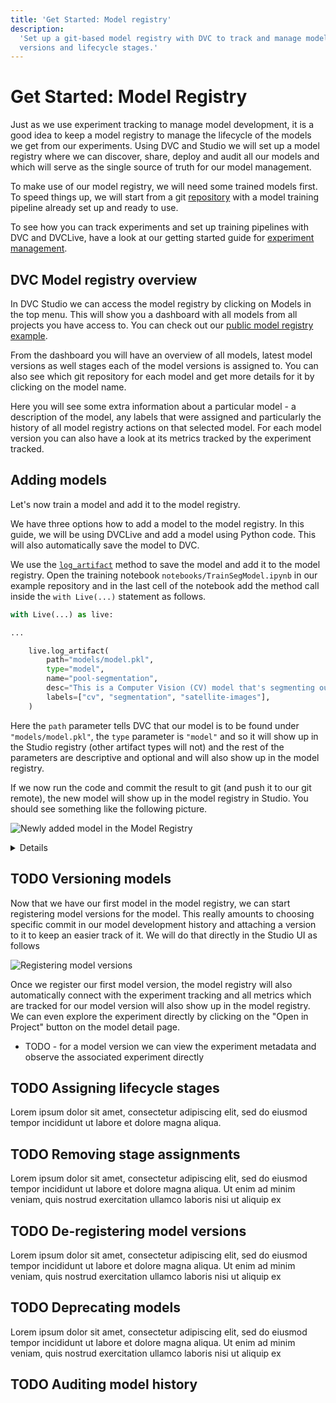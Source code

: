 ```yaml
---
title: 'Get Started: Model registry'
description:
  'Set up a git-based model registry with DVC to track and manage models, their
  versions and lifecycle stages.'
---
```


# Get Started: Model Registry

Just as we use experiment tracking to manage model development, it is a good
idea to keep a model registry to manage the lifecycle of the models we get from
our experiments. Using DVC and Studio we will set up a model registry where we
can discover, share, deploy and audit all our models and which will serve as the
single source of truth for our model management.

To make use of our model registry, we will need some trained models first. To
speed things up, we will start from a git
[repository](https://github.com/iterative/example-get-started-model-management)
with a model training pipeline already set up and ready to use.

To see how you can track experiments and set up training pipelines with DVC and DVCLive,
have a look at our getting started guide for [experiment management](/doc/start/experiments).

## DVC Model registry overview

In DVC Studio we can access the model registry by clicking on Models in the top menu. This will show you a dashboard with all models from all projects you have access to. You can check out our [public model registry example](https://studio.iterative.ai/team/Iterative/models).

From the dashboard you will have an overview of all models, latest model versions as well stages each of the model versions is assigned to. You can also see which git repository for each model and get more details for it by clicking on the model name.

Here you will see some extra information about a particular model - a description of the model, any labels that were assigned and particularly the history of all model registry actions on that selected model. For each model version you can also have a look at its metrics tracked by the experiment tracked. 



## Adding models

Let's now train a model and add it to the model registry.

We have three options how to add a model to the model registry. In this guide, we will be using DVCLive and add a model using Python code. This will also automatically save the model to DVC.

We use the [`log_artifact`](/doc/dvclive/live/log_artifact) method
to save the model and add it to the model registry. Open the training notebook `notebooks/TrainSegModel.ipynb` in our example repository and in the last cell of the notebook add the method call inside the `with Live(...)` statement as follows. 

```python
with Live(...) as live:

...

    live.log_artifact(
        path="models/model.pkl",
        type="model",
        name="pool-segmentation",
        desc="This is a Computer Vision (CV) model that's segmenting out swimming pools from satellite images.",
        labels=["cv", "segmentation", "satellite-images"],
    )
```

Here the `path` parameter tells DVC that our model is to be found under `"models/model.pkl"`, the `type` parameter is `"model"` and so it will show up in the Studio registry (other artifact types will not) and the rest of the parameters are descriptive and optional and will also show up in the model registry.

If we now run the code and commit the result to git (and push it to our git remote), the new model will show up in the model registry in Studio. You should see something like the following picture.

![Newly added model in the Model Registry](/img/mr-newly-added-model.png)

<details id="push-click-to-see-other-ways-to-add-models">

#### 💡 Expand to see other ways to add models

The other two options are to use the Studio's graphical user interface to add models interactively or to manually edit `dvc.yaml` files to add information about model artifacts. To get more details on the ways to add models have a look at the [Model registry documentation](/doc/studio/user-guide/model-registry/add-a-model).

</details>

## TODO Versioning models

Now that we have our first model in the model registry, we can start registering model
versions for the model. This really amounts to choosing specific commit in our model development history and attaching a version to it to keep an easier track of it. We will do that directly in the Studio UI as follows

![Registering model versions](/img/placeholder-cat.gif)


Once we register our first model version, the model registry will also automatically connect with the experiment tracking and all metrics which are tracked for our model version will also show up in the model registry. We can even explore the experiment directly by clicking on the "Open in Project" button on the model detail page.

- TODO - for a model version we can view the experiment metadata and observe the
  associated experiment directly

## TODO Assigning lifecycle stages

Lorem ipsum dolor sit amet, consectetur adipiscing elit, sed do eiusmod tempor
incididunt ut labore et dolore magna aliqua.

## TODO Removing stage assignments

Lorem ipsum dolor sit amet, consectetur adipiscing elit, sed do eiusmod tempor
incididunt ut labore et dolore magna aliqua. Ut enim ad minim veniam, quis
nostrud exercitation ullamco laboris nisi ut aliquip ex

## TODO De-registering model versions

Lorem ipsum dolor sit amet, consectetur adipiscing elit, sed do eiusmod tempor
incididunt ut labore et dolore magna aliqua. Ut enim ad minim veniam, quis
nostrud exercitation ullamco laboris nisi ut aliquip ex

## TODO Deprecating models

Lorem ipsum dolor sit amet, consectetur adipiscing elit, sed do eiusmod tempor
incididunt ut labore et dolore magna aliqua. Ut enim ad minim veniam, quis
nostrud exercitation ullamco laboris nisi ut aliquip ex

## TODO Auditing model history
